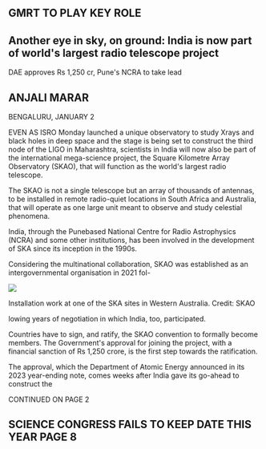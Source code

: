 ## GMRT TO PLAY KEY ROLE

## Another eye in sky, on ground: India is now part of world's largest radio telescope project

DAE approves Rs 1,250 cr, Pune's NCRA to take lead

## ANJALI MARAR

BENGALURU, JANUARY 2

EVEN AS ISRO Monday launched a unique observatory to study Xrays and black holes in deep space and the stage is being set to construct the third node of the LIGO in Maharashtra, scientists in India will now also be part of the international mega-science project, the Square Kilometre Array Observatory (SKAO), that will function as the world's largest radio telescope.

The SKAO is not a single telescope but an array of thousands of antennas, to be installed in remote radio-quiet locations in South Africa and Australia, that will operate as one large unit meant to observe and study celestial phenomena.

India, through the Punebased National Centre for Radio Astrophysics (NCRA) and some other institutions, has been involved in the development of SKA since its inception in the 1990s.

Considering the multinational collaboration, SKAO was established as an intergovernmental organisation in 2021 fol-

![](_page_0_Picture_9.jpeg)

Installation work at one of the SKA sites in Western Australia. Credit: SKAO

lowing years of negotiation in which India, too, participated.

Countries have to sign, and ratify, the SKAO convention to formally become members. The Government's approval for joining the project, with a financial sanction of Rs 1,250 crore, is the first step towards the ratification.

The approval, which the Department of Atomic Energy announced in its 2023 year-ending note, comes weeks after India gave its go-ahead to construct the

CONTINUED ON PAGE 2

## SCIENCE CONGRESS FAILS TO KEEP DATE THIS YEAR PAGE 8